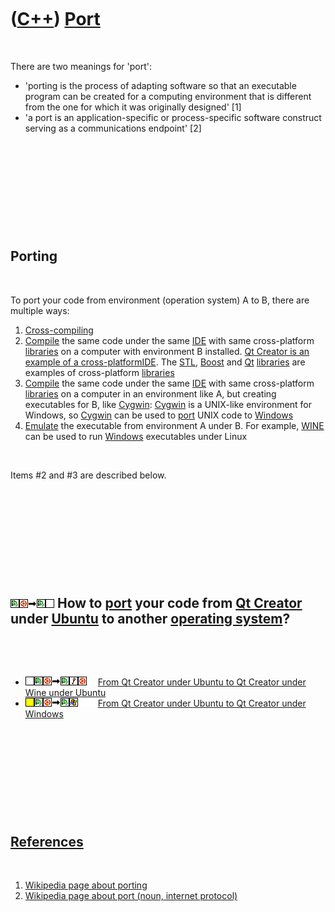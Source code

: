



 

 

 

 

 

([C++](Cpp.md)) [Port](CppPort.md)
====================================

 

There are two meanings for 'port':

-   'porting is the process of adapting software so that an executable
    program can be created for a computing environment that is different
    from the one for which it was originally designed' \[1\]
-   'a port is an application-specific or process-specific software
    construct serving as a communications endpoint' \[2\]

 

 

 

 

 

Porting
-------

 

To port your code from environment (operation system) A to B, there are
multiple ways:

1.  [Cross-compiling](CppCrossCompile.md)
2.  [Compile](CppCompile.md) the same code under the same
    [IDE](CppIde.md) with same cross-platform
    [libraries](CppLibrary.md) on a computer with environment B
    installed. [Qt Creator is an example of a
    cross-platform](CppQtCreator.md)[IDE](CppIde.md). The
    [STL](CppStl.md), [Boost](CppBoost.md) and [Qt](CppQt.md)
    [libraries](CppLibrary.md) are examples of cross-platform
    [libraries](CppLibrary.md)
3.  [Compile](CppCompile.md) the same code under the same
    [IDE](CppIde.md) with same cross-platform
    [libraries](CppLibrary.md) on a computer in an environment like A,
    but creating executables for B, like [Cygwin](CppCygwin.md):
    [Cygwin](CppCygwin.md) is a UNIX-like environment for Windows, so
    [Cygwin](CppCygwin.md) can be used to [port](CppPort.md) UNIX code
    to [Windows](CppWindows.md)
4.  [Emulate](CppEmulate.md) the executable from environment A under B.
    For example, [WINE](CppWine.md) can be used to run
    [Windows](CppWindows.md) executables under Linux

 

Items \#2 and \#3 are described below.

 

 

 

 

 

![Qt Creator](PicQtCreator.png)![Ubuntu](PicUbuntu.png)![to](PicTo.png)![Qt Creator](PicQtCreator.png)![any platform](PicTransparent.png) How to [port](CppPort.md) your code from [Qt Creator](CppQtCreator.md) under [Ubuntu](CppUbuntu.md) to another [operating system](CppOs.md)?
------------------------------------------------------------------------------------------------------------------------------------------------------------------------------------------------------------------------------------------------------------------------------------------

 

 

-   ![TODO](PicTransparent.png)![Qt
    Creator](PicQtCreator.png)![Ubuntu](PicUbuntu.png)![to](PicTo.png)![Qt
    Creator](PicQtCreator.png)![Wine](PicWine.png)![Ubuntu](PicUbuntu.png)![
    ](PicSpacer.png) [From Qt Creator under Ubuntu to Qt Creator under
    Wine under Ubuntu](CppPortQtCreatorUbuntuToQtCreatorWineUbuntu.md)
-   ![?OKAY](PicYellow.png)![Qt
    Creator](PicQtCreator.png)![Ubuntu](PicUbuntu.png)![to](PicTo.png)![Qt
    Creator](PicQtCreator.png)![Windows](PicWindows.png)![
    ](PicSpacer.png)![ ](PicSpacer.png) [From Qt Creator under Ubuntu to
    Qt Creator under
    Windows](CppPortQtCreatorUbuntuToQtCreatorWindows.md)

 

 

 

 

 

[References](CppReferences.md)
-------------------------------

 

1.  [Wikipedia page about porting](http://en.wikipedia.org/wiki/Porting)
2.  [Wikipedia page about port (noun,
    internet protocol)](http://en.wikipedia.org/wiki/Port_number)

 

 

 

 

 





 



